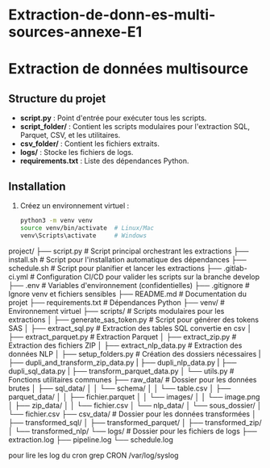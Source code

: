# Extraction-de-donn-es-multi-sources-annexe-E1

# Extraction de données multisource

## Structure du projet
- **script.py** : Point d'entrée pour exécuter tous les scripts.
- **script_folder/** : Contient les scripts modulaires pour l'extraction SQL, Parquet, CSV, et les utilitaires.
- **csv_folder/** : Contient les fichiers extraits.
- **logs/** : Stocke les fichiers de logs.
- **requirements.txt** : Liste des dépendances Python.

## Installation
1. Créez un environnement virtuel :
   ```bash
   python3 -m venv venv
   source venv/bin/activate  # Linux/Mac
   venv\Scripts\activate     # Windows

project/
├── script.py                 # Script principal orchestrant les extractions
├── install.sh                # Script pour l'installation automatique des dépendances
├── schedule.sh               # Script pour planifier et lancer les extractions
├── .gitlab-ci.yml            # Configuration CI/CD pour valider les scripts sur la branche develop
├── .env                      # Variables d'environnement (confidentielles)
├── .gitignore                # Ignore venv et fichiers sensibles
├── README.md                 # Documentation du projet
├── requirements.txt          # Dépendances Python
├── venv/                     # Environnement virtuel
├── scripts/                  # Scripts modulaires pour les extractions
│   ├── generate_sas_token.py # Script pour générer des tokens SAS
│   ├── extract_sql.py        # Extraction des tables SQL convertie en csv
│   ├── extract_parquet.py    # Extraction Parquet
│   ├── extract_zip.py        # Extraction des fichiers ZIP
│   ├── extract_nlp_data.py   # Extraction des données NLP
│   ├── setup_folders.py      # Création des dossiers nécessaires
|   ├── dupli_and_transform_zip_data.py
|   ├── dupli_nlp_data.py
|   ├── dupli_sql_data.py
|   ├── transform_parquet_data.py
│   └── utils.py              # Fonctions utilitaires communes
├── raw_data/                 # Dossier pour les données brutes
│   ├── sql_data/
│   │   └── schema/
│   │       └── table.csv
│   ├── parquet_data/
│   │   ├── fichier.parquet
│   │   └── images/
│   │       └── image.png
│   ├── zip_data/
│   │   └── fichier.csv
│   └── nlp_data/
│       └── sous_dossier/
│           └── fichier.csv
├── csv_data/                 # Dossier pour les données transformées
│   ├── transformed_sql/
│   ├── transformed_parquet/
│   ├── transformed_zip/
│   └── transformed_nlp/
└── logs/                     # Dossier pour les fichiers de logs
    ├── extraction.log
    ├── pipeline.log
    └── schedule.log


pour lire les log du cron
grep CRON /var/log/syslog
